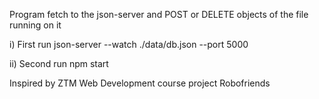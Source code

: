 Program fetch to the json-server and POST or DELETE objects of the file running on it

i) First run json-server --watch ./data/db.json --port 5000

ii) Second run npm start

Inspired by ZTM Web Development course project Robofriends
